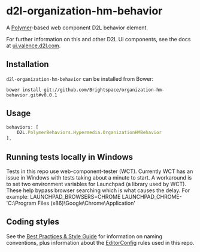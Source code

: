 # d2l-organization-hm-behavior

A [Polymer](https://www.polymer-project.org/1.0/)-based web component D2L behavior element.

For further information on this and other D2L UI components, see the docs at [ui.valence.d2l.com](http://ui.valence.d2l.com/).

## Installation

`d2l-organization-hm-behavior` can be installed from Bower:
```shell
bower install git://github.com/Brightspace/organization-hm-behavior.git#v0.0.1
```

## Usage
```js
behaviors: [
	D2L.PolymerBehaviors.Hypermedia.OrganizationHMBehavior
],
```

## Running tests locally in Windows

Tests in this repo use web-component-tester (WCT). Currently WCT has an issue in Windows with tests taking about a minute to start.  A workaround is to set two environment variables for Launchpad (a library used by WCT).  These help bypass browser searching which is what causes the delay.  For example:
LAUNCHPAD_BROWSERS=CHROME
LAUNCHPAD_CHROME-'C:\Program Files (x86)\Google\Chrome\Application'

## Coding styles

See the [Best Practices & Style Guide](https://github.com/Brightspace/valence-ui-docs/wiki/Best-Practices-&-Style-Guide) for information on naming conventions, plus information about the [EditorConfig](http://editorconfig.org) rules used in this repo.
